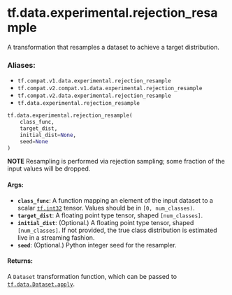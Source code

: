 <div itemscope itemtype="http://developers.google.com/ReferenceObject">
<meta itemprop="name" content="tf.data.experimental.rejection_resample" />
<meta itemprop="path" content="Stable" />
</div>

# tf.data.experimental.rejection_resample

A transformation that resamples a dataset to achieve a target distribution.

### Aliases:

* `tf.compat.v1.data.experimental.rejection_resample`
* `tf.compat.v2.compat.v1.data.experimental.rejection_resample`
* `tf.compat.v2.data.experimental.rejection_resample`
* `tf.data.experimental.rejection_resample`

``` python
tf.data.experimental.rejection_resample(
    class_func,
    target_dist,
    initial_dist=None,
    seed=None
)
```

<!-- Placeholder for "Used in" -->

**NOTE** Resampling is performed via rejection sampling; some fraction
of the input values will be dropped.

#### Args:


* <b>`class_func`</b>: A function mapping an element of the input dataset to a scalar
  <a href="../../../tf.md#int32"><code>tf.int32</code></a> tensor. Values should be in `[0, num_classes)`.
* <b>`target_dist`</b>: A floating point type tensor, shaped `[num_classes]`.
* <b>`initial_dist`</b>: (Optional.)  A floating point type tensor, shaped
  `[num_classes]`.  If not provided, the true class distribution is
  estimated live in a streaming fashion.
* <b>`seed`</b>: (Optional.) Python integer seed for the resampler.


#### Returns:

A `Dataset` transformation function, which can be passed to
<a href="../../../tf/data/Dataset.md#apply"><code>tf.data.Dataset.apply</code></a>.
